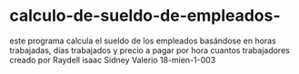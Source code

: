 # calculo-de-sueldo-de-empleados-
este programa calcula el sueldo de los empleados basándose en horas trabajadas, días trabajados y precio a pagar por hora cuantos trabajadores creado por Raydell isaac Sidney Valerio 18-mien-1-003
